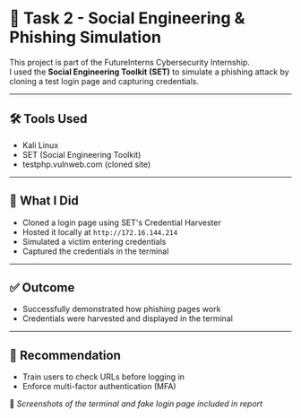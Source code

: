 # 🚨 Task 2 - Social Engineering & Phishing Simulation

This project is part of the FutureInterns Cybersecurity Internship.  
I used the **Social Engineering Toolkit (SET)** to simulate a phishing attack by cloning a test login page and capturing credentials.

---

## 🛠 Tools Used
- Kali Linux
- SET (Social Engineering Toolkit)
- testphp.vulnweb.com (cloned site)

---

## 🧪 What I Did
- Cloned a login page using SET's Credential Harvester
- Hosted it locally at `http://172.16.144.214`
- Simulated a victim entering credentials
- Captured the credentials in the terminal

---

## ✅ Outcome
- Successfully demonstrated how phishing pages work
- Credentials were harvested and displayed in the terminal

---

## 🔐 Recommendation
- Train users to check URLs before logging in
- Enforce multi-factor authentication (MFA)

📸 *Screenshots of the terminal and fake login page included in report*

